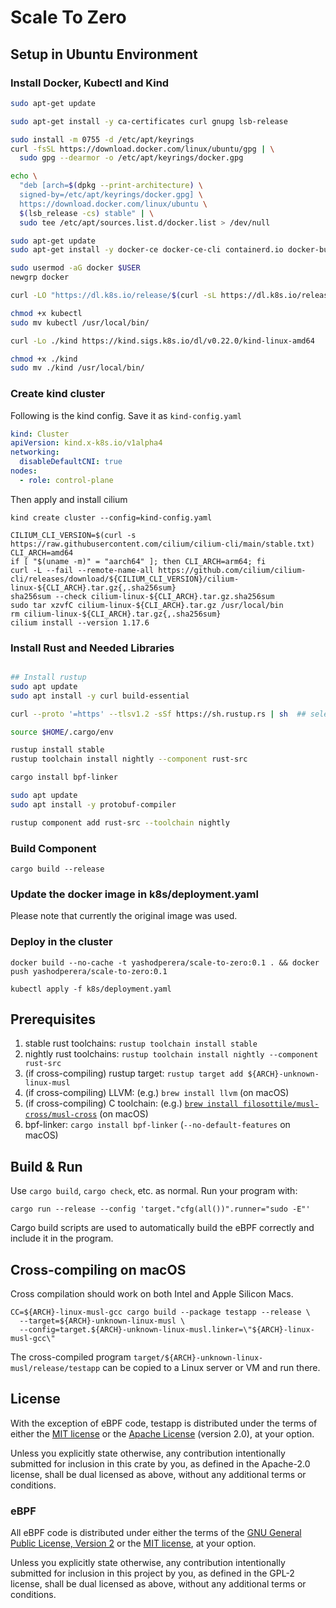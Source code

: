 # Scale To Zero

## Setup in Ubuntu Environment

### Install Docker, Kubectl and Kind

```sh
sudo apt-get update

sudo apt-get install -y ca-certificates curl gnupg lsb-release

sudo install -m 0755 -d /etc/apt/keyrings
curl -fsSL https://download.docker.com/linux/ubuntu/gpg | \
  sudo gpg --dearmor -o /etc/apt/keyrings/docker.gpg

echo \
  "deb [arch=$(dpkg --print-architecture) \
  signed-by=/etc/apt/keyrings/docker.gpg] \
  https://download.docker.com/linux/ubuntu \
  $(lsb_release -cs) stable" | \
  sudo tee /etc/apt/sources.list.d/docker.list > /dev/null

sudo apt-get update
sudo apt-get install -y docker-ce docker-ce-cli containerd.io docker-buildx-plugin docker-compose-plugin

sudo usermod -aG docker $USER
newgrp docker

curl -LO "https://dl.k8s.io/release/$(curl -sL https://dl.k8s.io/release/stable.txt)/bin/linux/amd64/kubectl"

chmod +x kubectl
sudo mv kubectl /usr/local/bin/

curl -Lo ./kind https://kind.sigs.k8s.io/dl/v0.22.0/kind-linux-amd64

chmod +x ./kind
sudo mv ./kind /usr/local/bin/
```

### Create kind cluster

Following is the kind config. Save it as `kind-config.yaml`
```yaml
kind: Cluster
apiVersion: kind.x-k8s.io/v1alpha4
networking:
  disableDefaultCNI: true 
nodes:
  - role: control-plane
```

Then apply and install cilium

```
kind create cluster --config=kind-config.yaml

CILIUM_CLI_VERSION=$(curl -s https://raw.githubusercontent.com/cilium/cilium-cli/main/stable.txt)
CLI_ARCH=amd64
if [ "$(uname -m)" = "aarch64" ]; then CLI_ARCH=arm64; fi
curl -L --fail --remote-name-all https://github.com/cilium/cilium-cli/releases/download/${CILIUM_CLI_VERSION}/cilium-linux-${CLI_ARCH}.tar.gz{,.sha256sum}
sha256sum --check cilium-linux-${CLI_ARCH}.tar.gz.sha256sum
sudo tar xzvfC cilium-linux-${CLI_ARCH}.tar.gz /usr/local/bin
rm cilium-linux-${CLI_ARCH}.tar.gz{,.sha256sum}
cilium install --version 1.17.6
```

### Install Rust and Needed Libraries

```sh

## Install rustup
sudo apt update
sudo apt install -y curl build-essential

curl --proto '=https' --tlsv1.2 -sSf https://sh.rustup.rs | sh  ## select 1

source $HOME/.cargo/env

rustup install stable
rustup toolchain install nightly --component rust-src

cargo install bpf-linker

sudo apt update
sudo apt install -y protobuf-compiler

rustup component add rust-src --toolchain nightly
```

### Build Component


```
cargo build --release
```

### Update the docker image in k8s/deployment.yaml 

Please note that currently the original image was used.

### Deploy in the cluster

```
docker build --no-cache -t yashodperera/scale-to-zero:0.1 . && docker push yashodperera/scale-to-zero:0.1

kubectl apply -f k8s/deployment.yaml
```



## Prerequisites

1. stable rust toolchains: `rustup toolchain install stable`
1. nightly rust toolchains: `rustup toolchain install nightly --component rust-src`
1. (if cross-compiling) rustup target: `rustup target add ${ARCH}-unknown-linux-musl`
1. (if cross-compiling) LLVM: (e.g.) `brew install llvm` (on macOS)
1. (if cross-compiling) C toolchain: (e.g.) [`brew install filosottile/musl-cross/musl-cross`](https://github.com/FiloSottile/homebrew-musl-cross) (on macOS)
1. bpf-linker: `cargo install bpf-linker` (`--no-default-features` on macOS)

## Build & Run

Use `cargo build`, `cargo check`, etc. as normal. Run your program with:

```shell
cargo run --release --config 'target."cfg(all())".runner="sudo -E"'
```

Cargo build scripts are used to automatically build the eBPF correctly and include it in the
program.

## Cross-compiling on macOS

Cross compilation should work on both Intel and Apple Silicon Macs.

```shell
CC=${ARCH}-linux-musl-gcc cargo build --package testapp --release \
  --target=${ARCH}-unknown-linux-musl \
  --config=target.${ARCH}-unknown-linux-musl.linker=\"${ARCH}-linux-musl-gcc\"
```
The cross-compiled program `target/${ARCH}-unknown-linux-musl/release/testapp` can be
copied to a Linux server or VM and run there.

## License

With the exception of eBPF code, testapp is distributed under the terms
of either the [MIT license] or the [Apache License] (version 2.0), at your
option.

Unless you explicitly state otherwise, any contribution intentionally submitted
for inclusion in this crate by you, as defined in the Apache-2.0 license, shall
be dual licensed as above, without any additional terms or conditions.

### eBPF

All eBPF code is distributed under either the terms of the
[GNU General Public License, Version 2] or the [MIT license], at your
option.

Unless you explicitly state otherwise, any contribution intentionally submitted
for inclusion in this project by you, as defined in the GPL-2 license, shall be
dual licensed as above, without any additional terms or conditions.

[Apache license]: LICENSE-APACHE
[MIT license]: LICENSE-MIT
[GNU General Public License, Version 2]: LICENSE-GPL2
